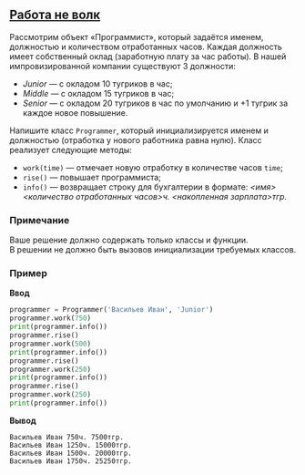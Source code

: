 ## [Работа не волк](../../../solutions/5.1/51_d.py)

Рассмотрим объект «Программист», который задаётся именем, должностью и количеством отработанных часов. Каждая должность имеет собственный оклад (заработную плату за час работы). В нашей импровизированной компании существуют 3 должности:

- _Junior_ — с окладом 10 тугриков в час;
- _Middle_ — с окладом 15 тугриков в час;
- _Senior_ — с окладом 20 тугриков в час по умолчанию и +1 тугрик за каждое новое повышение.

Напишите класс `Programmer`, который инициализируется именем и должностью (отработка у нового работника равна нулю). Класс реализует следующие методы:

- `work(time)` — отмечает новую отработку в количестве часов `time`;
- `rise()` — повышает программиста;
- `info()` — возвращает строку для бухгалтерии в формате: _<имя> <количество отработанных часов>ч. <накопленная зарплата>тгр._

### Примечание

Ваше решение должно содержать только классы и функции.\
В решении не должно быть вызовов инициализации требуемых классов.

### Пример

**Ввод**
```python
programmer = Programmer('Васильев Иван', 'Junior')
programmer.work(750)
print(programmer.info())
programmer.rise()
programmer.work(500)
print(programmer.info())
programmer.rise()
programmer.work(250)
print(programmer.info())
programmer.rise()
programmer.work(250)
print(programmer.info())
```

**Вывод**
```plaintext
Васильев Иван 750ч. 7500тгр.
Васильев Иван 1250ч. 15000тгр.
Васильев Иван 1500ч. 20000тгр.
Васильев Иван 1750ч. 25250тгр.
```